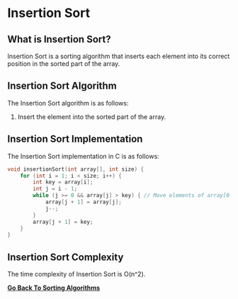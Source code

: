 
# Insertion Sort

## What is Insertion Sort?

Insertion Sort is a sorting algorithm that inserts each element into its correct position in the sorted part of the array.

## Insertion Sort Algorithm

The Insertion Sort algorithm is as follows:

1. Insert the element into the sorted part of the array.

## Insertion Sort Implementation

The Insertion Sort implementation in C is as follows:

```c
void insertionSort(int array[], int size) {
    for (int i = 1; i < size; i++) {
        int key = array[i];
        int j = i - 1;
        while (j >= 0 && array[j] > key) { // Move elements of array[0..i-1], that are greater than key, to one position ahead of their current position
            array[j + 1] = array[j];
            j--;
        }
        array[j + 1] = key;
    }
}
```

## Insertion Sort Complexity

The time complexity of Insertion Sort is O(n^2).

[**Go Back To Sorting Algorithms**](Overview.md)
